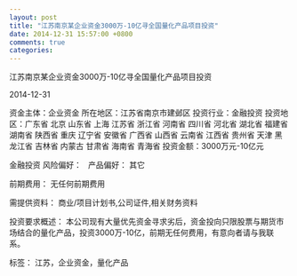 ```yaml
---
layout: post
title: "江苏南京某企业资金3000万-10亿寻全国量化产品项目投资"
date: 2014-12-31 15:57:00 +0800
comments: true
categories: 
---
```

江苏南京某企业资金3000万-10亿寻全国量化产品项目投资



2014-12-31

资金主体：企业资金
所在地区：江苏省南京市建邺区
投资行业：金融投资
投资地区：广东省 北京 山东省 上海 江苏省 浙江省 河南省 四川省 河北省 湖北省 福建省 湖南省 陕西省 重庆 辽宁省 安徽省 广西省 山西省 云南省 江西省 贵州省 天津 黑龙江省 吉林省 内蒙古 甘肃省 海南省 青海省
投资金额：3000万元-10亿元

金融投资
风险偏好：
                             
                                                                                产品偏好：
                            其它

前期费用：
无任何前期费用

需提供资料：
商业/项目计划书,公司证件,相关财务资料

投资要求概述：
本公司现有大量优先资金寻求劣后，资金投向只限股票与期货市场结合的量化产品，投资3000万-10亿，前期无任何费用，有意向者请与我联系。

标签：
江苏，企业资金，量化产品

